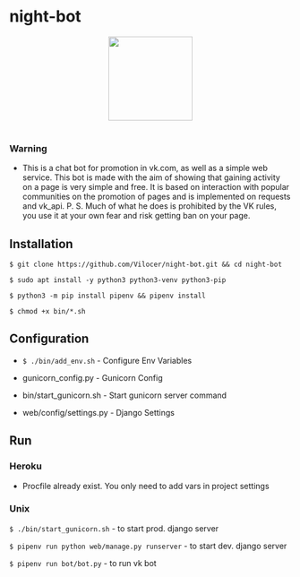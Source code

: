 # night-bot

<div align="center">
  <a href="https://github.com/Vilocer/night-bot-django-webapp">
    <img width="150" height="150" src="https://sun9-28.userapi.com/c851328/v851328430/12f4d2/z_Z837L-q-o.jpg">
  </a>
  <br>
  <br>
</div>

### Warning
- This is a chat bot for promotion in vk.com, as well as a simple web service. This bot is made with the aim of showing that gaining activity on a page is very simple and free. It is based on interaction with popular communities on the promotion of pages and is implemented on requests and vk_api. P. S. Much of what he does is prohibited by the VK rules, you use it at your own fear and risk getting ban on your page.

## Installation

`$ git clone https://github.com/Vilocer/night-bot.git && cd night-bot`

`$ sudo apt install -y python3 python3-venv python3-pip`

`$ python3 -m pip install pipenv && pipenv install`

`$ chmod +x bin/*.sh`

## Configuration

- `$ ./bin/add_env.sh` - Configure Env Variables

- gunicorn_config.py - Gunicorn Config

- bin/start_gunicorn.sh - Start gunicorn server command

- web/config/settings.py - Django Settings

## Run

### Heroku

- Procfile already exist. You only need to add vars in project settings

### Unix

`$ ./bin/start_gunicorn.sh` - to start prod. django server

`$ pipenv run python web/manage.py runserver` - to start dev. django server

`$ pipenv run bot/bot.py` - to run vk bot 
